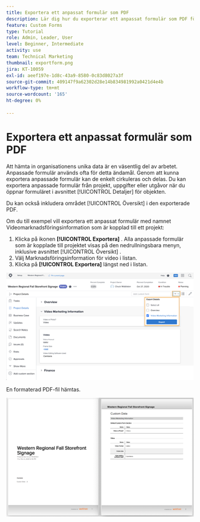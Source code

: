 ```yaml
---
title: Exportera ett anpassat formulär som PDF
description: Lär dig hur du exporterar ett anpassat formulär som PDF för att enkelt dela informationen med andra.
feature: Custom Forms
type: Tutorial
role: Admin, Leader, User
level: Beginner, Intermediate
activity: use
team: Technical Marketing
thumbnail: exportform.png
jira: KT-10059
exl-id: aeef197e-1d8c-43a9-8580-0c83d8027a3f
source-git-commit: 409147f9a62302d28e14b834981992a0421d4e4b
workflow-type: tm+mt
source-wordcount: '165'
ht-degree: 0%

---
```


# Exportera ett anpassat formulär som PDF

Att hämta in organisationens unika data är en väsentlig del av arbetet. Anpassade formulär används ofta för detta ändamål. Genom att kunna exportera anpassade formulär kan de enkelt cirkuleras och delas. Du kan exportera anpassade formulär från projekt, uppgifter eller utgåvor när du öppnar formuläret i avsnittet [!UICONTROL Detaljer] för objekten.

Du kan också inkludera området [!UICONTROL Översikt] i den exporterade PDF.

Om du till exempel vill exportera ett anpassat formulär med namnet Videomarknadsföringsinformation som är kopplad till ett projekt:

1. Klicka på ikonen **[!UICONTROL Exportera]** . Alla anpassade formulär som är kopplade till projektet visas på den nedrullningsbara menyn, inklusive avsnittet [!UICONTROL Översikt] .
1. Välj Marknadsföringsinformation för video i listan.
1. Klicka på **[!UICONTROL Exportera]** längst ned i listan.

![Exportalternativ för anpassade formulär](assets/custom-forms-export-1.png)

En formaterad PDF-fil hämtas.

![Exempel på exporterat anpassat formulär](assets/custom-forms-export-2.png)
